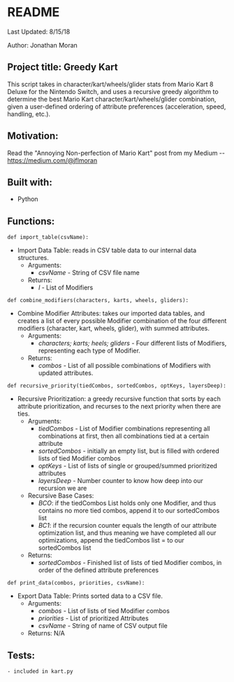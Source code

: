 # README

Last Updated: 8/15/18

Author: Jonathan Moran

## Project title: Greedy Kart

This script takes in character/kart/wheels/glider stats from Mario Kart 8 Deluxe for the Nintendo Switch, and uses a recursive greedy algorithm to determine the best Mario Kart character/kart/wheels/glider combination, given a user-defined ordering of attribute preferences (acceleration, speed, handling, etc.).

## Motivation:

Read the "Annoying Non-perfection of Mario Kart" post from my Medium -- https://medium.com/@jflmoran

## Built with:

- Python

## Functions:

`def import_table(csvName):`
- Import Data Table: reads in CSV table data to our internal data structures.
    * Arguments:
        * _csvName_ - String of CSV file name
    * Returns:
        * _l_ - List of Modifiers

`def combine_modifiers(characters, karts, wheels, gliders):`
- Combine Modifier Attributes: takes our imported data tables, and creates a list of every possible Modifier combination of the four different modifiers (character, kart, wheels, glider), with summed attributes.
    - Arguments:
        - _characters; karts; heels; gliders_ - Four different lists of Modifiers, representing each type of Modifier.
    - Returns:
        - _combos_ - List of all possible combinations of Modifiers with updated attributes.

`def recursive_priority(tiedCombos, sortedCombos, optKeys, layersDeep):`
- Recursive Prioritization: a greedy recursive function that sorts by each attribute prioritization, and recurses to the next priority when there are ties.
    - Arguments:
        - _tiedCombos_ - List of Modifier combinations representing all combinations at first, then all combinations tied at a certain attribute
        - _sortedCombos_ - initially an empty list, but is filled with ordered lists of tied Modifier combos
        - _optKeys_ - List of lists of single or grouped/summed prioritized attributes
        - _layersDeep_ - Number counter to know how deep into our recursion we are
    - Recursive Base Cases:
        - _BCO_: if the tiedCombos List holds only one Modifier, and thus
              contains no more tied combos, append it to our sortedCombos list
        - _BC1_: if the recursion counter equals the length of our attribute
              optimization list,  and thus meaning we have completed all our
              optimizations, append the tiedCombos list = to our sortedCombos
              list
    - Returns:
        - _sortedCombos_  - Finished list of lists of tied Modifier combos,
              in order of the defined attribute preferences

`def print_data(combos, priorities, csvName):`
- Export Data Table: Prints sorted data to a CSV file.
    - Arguments:
        - _combos_ - List of lists of tied Modifier combos
        - _priorities_ - List of prioritized Attributes
        - _csvName_ - String of name of CSV output file
    - Returns: N/A

## Tests:

    - included in kart.py
